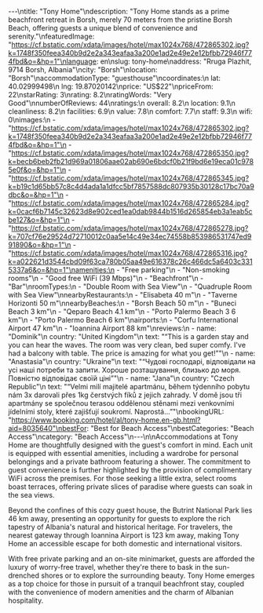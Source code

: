 ---\ntitle: "Tony Home"\ndescription: "Tony Home stands as a prime beachfront retreat in Borsh, merely 70 meters from the pristine Borsh Beach, offering guests a unique blend of convenience and serenity."\nfeaturedImage: "https://cf.bstatic.com/xdata/images/hotel/max1024x768/472865302.jpg?k=1748f350feea340b9d2e2a343eafaa3a200e1ad2e49e2e12bfbb72946f774fbd&o=&hp=1"\nlanguage: en\nslug: tony-home\naddress: "Rruga Plazhit, 9714 Borsh, Albania"\ncity: "Borsh"\nlocation: "Borsh"\naccommodationType: "guesthouse"\ncoordinates:\n  lat: 40.02999498\n  lng: 19.87020142\nprice: "US$22"\npriceFrom: 22\nstarRating: 3\nrating: 8.2\nratingWords: "Very Good"\nnumberOfReviews: 44\nratings:\n  overall: 8.2\n  location: 9.1\n  cleanliness: 8.2\n  facilities: 6.9\n  value: 7.8\n  comfort: 7.7\n  staff: 9.3\n  wifi: 0\nimages:\n  - "https://cf.bstatic.com/xdata/images/hotel/max1024x768/472865302.jpg?k=1748f350feea340b9d2e2a343eafaa3a200e1ad2e49e2e12bfbb72946f774fbd&o=&hp=1"\n  - "https://cf.bstatic.com/xdata/images/hotel/max1024x768/472865350.jpg?k=becb6beb2fb21d969a01806aae02ab690e6bdcf0b21f9bd6e19eca01c9785e0f&o=&hp=1"\n  - "https://cf.bstatic.com/xdata/images/hotel/max1024x768/472865345.jpg?k=b19c1d65bb57c8c4d4ada1a1dfcc5bf7857588dc807935b30128c17bc70a9dbc&o=&hp=1"\n  - "https://cf.bstatic.com/xdata/images/hotel/max1024x768/472865284.jpg?k=0cacf6b7145c32623d8e902ced1ea0dab9844b1516d265854eb3a1eab5cbe127&o=&hp=1"\n  - "https://cf.bstatic.com/xdata/images/hotel/max1024x768/472865278.jpg?k=707cf76e29524d72710012c0aa5e14c49e34ec74558b853986531747ed991890&o=&hp=1"\n  - "https://cf.bstatic.com/xdata/images/hotel/max1024x768/472865316.jpg?k=a022621d3544cbd09f63ca780b05aa49e616378c26c466dc5a6403c3315337a6&o=&hp=1"\namenities:\n  - "Free parking"\n  - "Non-smoking rooms"\n  - "Good free WiFi (39 Mbps)"\n  - "Beachfront"\n  - "Bar"\nroomTypes:\n  - "Double Room with Sea View"\n  - "Quadruple Room with Sea View"\nnearbyRestaurants:\n  - "Elisabeta 40 m"\n  - "Taverne Horizonti 50 m"\nnearbyBeaches:\n  - "Borsh Beach 50 m"\n  - "Buneci Beach 3 km"\n  - "Qeparo Beach 4.1 km"\n  - "Porto Palermo Beach 3 6 km"\n  - "Porto Palermo Beach 6 km"\nairports:\n  - "Corfu International Airport 47 km"\n  - "Ioannina Airport 88 km"\nreviews:\n  - name: "Dominik"\n    country: "United Kingdom"\n    text: "“This is a garden stay and you can hear the waves. The room was very clean, bed super comfy. I've had a balcony with table. The price is amazing for what you get!”"\n  - name: "Anastasia"\n    country: "Ukraine"\n    text: "“Чудові господарі, відповідали на усі наші потреби та запити. Хороше розташування, близько до моря. Повністю відповідає своїй ціні”"\n  - name: "Jana"\n    country: "Czech Republic"\n    text: "“Velmi milí majitelé apartmánu, během týdenního pobytu nám 3x darovali přes 1kg čerstvých fíků z jejich zahrady.
V domě jsou tři apartmány se společnou terasou oddělenou stěnami mezi venkovními jídelními stoly, které zajišťují soukromí. Naprostá...”"\nbookingURL: "https://www.booking.com/hotel/al/tony-home.en-gb.html?aid=8035640"\nbestFor: "Best for Beach Access"\nbestCategories: "Beach Access"\ncategory: "Beach Access"\n---\n\nAccommodations at Tony Home are thoughtfully designed with the guest's comfort in mind. Each unit is equipped with essential amenities, including a wardrobe for personal belongings and a private bathroom featuring a shower. The commitment to guest convenience is further highlighted by the provision of complimentary WiFi across the premises. For those seeking a little extra, select rooms boast terraces, offering private slices of paradise where guests can soak in the sea views.

Beyond the confines of this cozy guest house, the Butrint National Park lies 46 km away, presenting an opportunity for guests to explore the rich tapestry of Albania's natural and historical heritage. For travelers, the nearest gateway through Ioannina Airport is 123 km away, making Tony Home an accessible escape for both domestic and international visitors.

With free private parking and an on-site minimarket, guests are afforded the luxury of worry-free travel, whether they're there to bask in the sun-drenched shores or to explore the surrounding beauty. Tony Home emerges as a top choice for those in pursuit of a tranquil beachfront stay, coupled with the convenience of modern amenities and the charm of Albanian hospitality.